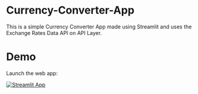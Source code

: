 # Currency-Converter-App
This is a simple Currency Converter App made using Streamlit and uses the Exchange Rates Data API on API Layer.


# Demo

Launch the web app:

[![Streamlit App](https://static.streamlit.io/badges/streamlit_badge_black_white.svg)](https://darthsoura-currency-converter-app-app-pj52ab.streamlit.app/)
